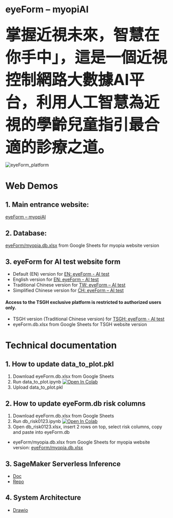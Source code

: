 # eyeForm – myopiAI
### <font size=50>掌握近視未來，智慧在你手中」，這是一個近視控制網路大數據AI平台，利用人工智慧為近視的學齡兒童指引最合適的診療之道。</font>
![eyeForm_platform](https://github.com/neurobit-ai/eyeForm/assets/94299157/cacb8792-8d53-4fb3-81d7-a1ec30c55643)

# Web Demos
## 1. Main entrance website:
[eyeForm – myopiAI](https://neurobit.synology.me/wordpress/)
## 2. Database:
[eyeForm/myopia.db.xlsx](https://docs.google.com/spreadsheets/d/1kBLwr1Lxec6yi5wEET5opkSKt_TD3cVQjICWlDyHS4o/edit#gid=1477633965) from Google Sheets for myopia website version
## 3. eyeForm for AI test website form
- Default (EN) version for [EN: eyeForm - AI test](https://neurobit-ai.github.io/eyeForm/myopia/)
- English version for [EN: eyeForm - AI test](https://neurobit-ai.github.io/eyeForm/myopia/us-en/)
- Traditional Chinese version for [TW: eyeForm – AI test](https://neurobit-ai.github.io/eyeForm/myopia/zh-tw/)
- Simplified Chinese version for [CH: eyeForm – AI test](https://neurobit-ai.github.io/eyeForm/myopia/zh-cn/)
#### Access to the TSGH exclusive platform is restricted to authorized users only.
- TSGH version (Traditional Chinese version) for [TSGH: eyeForm - AI test](https://neurobit-ai.github.io/eyeForm/)
- eyeForm.db.xlsx from Google Sheets for TSGH website version

# Technical documentation
## 1. How to update data_to_plot.pkl
1. Download eyeForm.db.xlsx from Google Sheets
2. Run data_to_plot.ipynb <a href="https://colab.research.google.com/github/neurobit-ai/eyeForm/blob/main/data_to_plot.ipynb" target="_parent"><img src="https://colab.research.google.com/assets/colab-badge.svg" alt="Open In Colab"/></a>
3. Upload data_to_plot.pkl

## 2. How to update eyeForm.db risk columns
1. Download eyeForm.db.xlsx from Google Sheets
2. Run db_risk0123.ipynb <a href="https://colab.research.google.com/github/neurobit-ai/eyeForm/blob/main/db_risk0123.ipynb" target="_parent"><img src="https://colab.research.google.com/assets/colab-badge.svg" alt="Open In Colab"/></a>
3. Open db_risk0123.xlsx, insert 2 rows on top, select risk columns, copy and paste into eyeForm.db

- eyeForm/myopia.db.xlsx from Google Sheets for myopia website version: 
[eyeForm/myopia.db.xlsx](https://docs.google.com/spreadsheets/d/1kBLwr1Lxec6yi5wEET5opkSKt_TD3cVQjICWlDyHS4o/edit#gid=1477633965)

## 3. SageMaker Serverless Inference
- [Doc](https://docs.aws.amazon.com/sagemaker/latest/dg/serverless-endpoints.html)
- [Repo](https://github.com/neurobit-ai/eyeForm-SageMaker)

## 4. System Architecture
- [Drawio](https://drive.google.com/file/d/1-smnQNOvg643gtuWUa2kjEe1_j8orKmA/view?usp=sharing)
